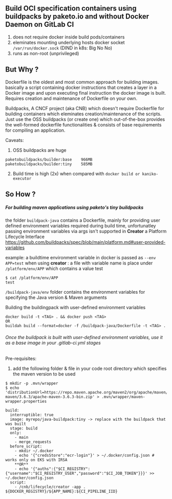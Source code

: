 ## Build OCI specification containers using buildpacks by paketo.io and without Docker Daemon on GitLab CI
1. does not require docker inside build pods/containers
2. eleminates mounting underlying hosts docker socket `/var/run/docker.sock` (DIND in k8s: Big No No)
3. runs as non-root (unprivileged)

## But Why ?
Dockerfile is the oldest and most common approach for building images. basically a script containing docker instructions that creates a layer in a Docker image and upon executing final instruction the docker image is built. Requires creation and maintenance of Dockerfile on your own.

Buildpacks, A CNCF project (aka CNB) which doesn't require Dockerfile for building containers which eleminates creation/maintenance of the scripts. Just use the OSS buildpacks (or create one) which out-of-the-box provides the well-formed dockerfile functionalities & consists of base requirements for compiling an application.

Caveats:
1. OSS buildpacks are huge 
```
paketobuildpacks/builder:base    966MB
paketobuildpacks/builder:tiny    585MB
```
2. Build time is high (2x) when compared with `docker build or kaniko-executor`

## So How ?
##### For building maven applications using paketo's tiny buildpacks
the folder `buildpack-java` contains a Dockerfile, mainly for providing user defined environment variables required during build time, unfortunatley passing environment variables via args isn't supported in **Creator** a Platform Lifecycle Interface  https://github.com/buildpacks/spec/blob/main/platform.md#user-provided-variables

example: a buildtime environment variable in docker is passed as `--env APP=test` 
when using **creator** : a file with variable name is place under `/platform/env/APP` which contains a value test 
```
$ cat /platform/env/APP
test
```
`/buildpack-java/env` folder contains the environment variables for specifying the Java version & Maven arguments

Building the buildingpack with user-defined environment variables
```
docker build -t <TAG> . && docker push <TAG>
OR
buildah build --format=docker -f /buildpack-java/Dockerfile -t <TAG> .
```

###### Once the buildpack is built with user-defined environment variables, use it as a base image in your .gitlab-ci.yml stages

Pre-requisites:
1. add the following folder & file in your code root directory which specifies the maven version to be used 
```
$ mkdir -p .mvn/wrapper
$ echo 'distributionUrl=https://repo.maven.apache.org/maven2/org/apache/maven/apache-maven/3.6.3/apache-maven-3.6.3-bin.zip' > .mvn/wrapper/maven-wrapper.properties
```

```
build:
  interruptible: true
  image: myrepo/java-buildpack:tiny -> replace with the buildpack that was built  
  stage: build
  only:
    - main
    - merge_requests
  before_script:
    - mkdir ~/.docker
    - echo '{"credsStore":"ecr-login"}' > ~/.docker/config.json # works only on EKS with IRSA
    **OR** 
    - echo '{"auths":{"$CI_REGISTRY":{"username":"$CI_REGISTRY_USER","password":"$CI_JOB_TOKEN"}}}' >> ~/.docker/config.json
  script:
    - /cnb/lifecycle/creator -app . ${DOCKER_REGISTRY}/${APP_NAME}:${CI_PIPELINE_IID}
```
